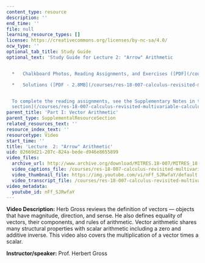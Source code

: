 ```yaml
---
content_type: resource
description: ''
end_time: ''
file: null
learning_resource_types: []
license: https://creativecommons.org/licenses/by-nc-sa/4.0/
ocw_type: ''
optional_tab_title: Study Guide
optional_text: 'Study Guide for Lecture 2: "Arrow" Arithmetic


  *   Chalkboard Photos, Reading Assignments, and Exercises ([PDF](/courses/res-18-007-calculus-revisited-multivariable-calculus-fall-2011/resources/mitres_18_007_parti_lec02))

  *   Solutions ([PDF - 2.8MB](/courses/res-18-007-calculus-revisited-multivariable-calculus-fall-2011/resources/mitres_18_007_parti_sol02))


  To complete the reading assignments, see the Supplementary Notes in the [Study Materials
  section](/courses/res-18-007-calculus-revisited-multivariable-calculus-fall-2011/pages/study-materials).'
parent_title: 'Part I: Vector Arithmetic'
parent_type: SupplementalResourceSection
related_resources_text: ''
resource_index_text: ''
resourcetype: Video
start_time: ''
title: 'Lecture  2: "Arrow" Arithmetic'
uid: 82669d21-207c-824a-bede-d946e8655899
video_files:
  archive_url: http://www.archive.org/download/MITRES.18-007/MITRES_18-007_Part1_lec2_300k.mp4
  video_captions_file: /courses/res-18-007-calculus-revisited-multivariable-calculus-fall-2011/9ccad2955fd95572a534c803d4d1020e_nFf_SJRwfaY.vtt
  video_thumbnail_file: https://img.youtube.com/vi/nFf_SJRwfaY/default.jpg
  video_transcript_file: /courses/res-18-007-calculus-revisited-multivariable-calculus-fall-2011/c97caaa534bdc18e10a1394693507209_nFf_SJRwfaY.pdf
video_metadata:
  youtube_id: nFf_SJRwfaY
---
```


**Video Description:** Herb Gross reviews the definition of vectors — objects that have magnitude, direction, and sense. He also defines equality of vectors, their components, and rules of arithmetic. Vector arithmetic shares many structural properties with scalar arithmetic including a zero and additive inverse. This video also covers the multiplication of a vector times a scalar.

**Instructor/speaker:** Prof. Herbert Gross

